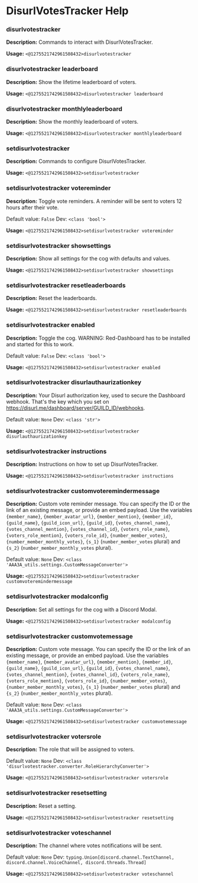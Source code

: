 # DisurlVotesTracker Help

### disurlvotestracker

**Description:** Commands to interact with DisurlVotesTracker.

**Usage:** `<@1275521742961508432>disurlvotestracker`

### disurlvotestracker leaderboard

**Description:** Show the lifetime leaderboard of voters.

**Usage:** `<@1275521742961508432>disurlvotestracker leaderboard`

### disurlvotestracker monthlyleaderboard

**Description:** Show the monthly leaderboard of voters.

**Usage:** `<@1275521742961508432>disurlvotestracker monthlyleaderboard`

### setdisurlvotestracker

**Description:** Commands to configure DisurlVotesTracker.

**Usage:** `<@1275521742961508432>setdisurlvotestracker`

### setdisurlvotestracker votereminder

**Description:** Toggle vote reminders. A reminder will be sent to voters 12 hours after their vote.

Default value: `False`
Dev: `<class 'bool'>`

**Usage:** `<@1275521742961508432>setdisurlvotestracker votereminder`

### setdisurlvotestracker showsettings

**Description:** Show all settings for the cog with defaults and values.

**Usage:** `<@1275521742961508432>setdisurlvotestracker showsettings`

### setdisurlvotestracker resetleaderboards

**Description:** Reset the leaderboards.

**Usage:** `<@1275521742961508432>setdisurlvotestracker resetleaderboards`

### setdisurlvotestracker enabled

**Description:** Toggle the cog. WARNING: Red-Dashboard has to be installed and started for this to work.

Default value: `False`
Dev: `<class 'bool'>`

**Usage:** `<@1275521742961508432>setdisurlvotestracker enabled`

### setdisurlvotestracker disurlauthaurizationkey

**Description:** Your Disurl authorization key, used to secure the Dashboard webhook. That's the key which you set on https://disurl.me/dashboard/server/GUILD_ID/webhooks.

Default value: `None`
Dev: `<class 'str'>`

**Usage:** `<@1275521742961508432>setdisurlvotestracker disurlauthaurizationkey`

### setdisurlvotestracker instructions

**Description:** Instructions on how to set up DisurlVotesTracker.

**Usage:** `<@1275521742961508432>setdisurlvotestracker instructions`

### setdisurlvotestracker customvoteremindermessage

**Description:** Custom vote reminder message. You can specify the ID or the link of an existing message, or provide an embed payload. Use the variables `{member_name}`, `{member_avatar_url}`, `{member_mention}`, `{member_id}`, `{guild_name}`, `{guild_icon_url}`, `{guild_id}`, `{votes_channel_name}`, `{votes_channel_mention}`, `{votes_channel_id}`, `{voters_role_name}`, `{voters_role_mention}`, `{voters_role_id}`, `{number_member_votes}`, `{number_member_monthly_votes}`, `{s_1}` (`number_member_votes` plural) and `{s_2}` (`number_member_monthly_votes` plural).

Default value: `None`
Dev: `<class 'AAA3A_utils.settings.CustomMessageConverter'>`

**Usage:** `<@1275521742961508432>setdisurlvotestracker customvoteremindermessage`

### setdisurlvotestracker modalconfig

**Description:** Set all settings for the cog with a Discord Modal.

**Usage:** `<@1275521742961508432>setdisurlvotestracker modalconfig`

### setdisurlvotestracker customvotemessage

**Description:** Custom vote message. You can specify the ID or the link of an existing message, or provide an embed payload. Use the variables `{member_name}`, `{member_avatar_url}`, `{member_mention}`, `{member_id}`, `{guild_name}`, `{guild_icon_url}`, `{guild_id}`, `{votes_channel_name}`, `{votes_channel_mention}`, `{votes_channel_id}`, `{voters_role_name}`, `{voters_role_mention}`, `{voters_role_id}`, `{number_member_votes}`, `{number_member_monthly_votes}`, `{s_1}` (`number_member_votes` plural) and `{s_2}` (`number_member_monthly_votes` plural).

Default value: `None`
Dev: `<class 'AAA3A_utils.settings.CustomMessageConverter'>`

**Usage:** `<@1275521742961508432>setdisurlvotestracker customvotemessage`

### setdisurlvotestracker votersrole

**Description:** The role that will be assigned to voters.

Default value: `None`
Dev: `<class 'disurlvotestracker.converter.RoleHierarchyConverter'>`

**Usage:** `<@1275521742961508432>setdisurlvotestracker votersrole`

### setdisurlvotestracker resetsetting

**Description:** Reset a setting.

**Usage:** `<@1275521742961508432>setdisurlvotestracker resetsetting`

### setdisurlvotestracker voteschannel

**Description:** The channel where votes notifications will be sent.

Default value: `None`
Dev: `typing.Union[discord.channel.TextChannel, discord.channel.VoiceChannel, discord.threads.Thread]`

**Usage:** `<@1275521742961508432>setdisurlvotestracker voteschannel`

